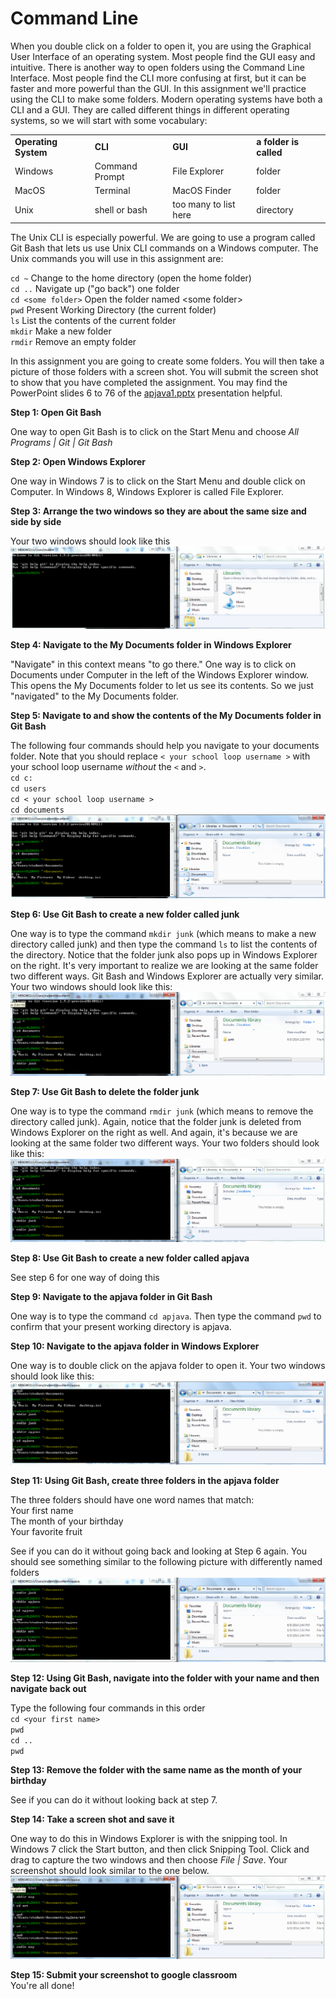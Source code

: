 Command Line
================

When you double click on a folder to open it, you are using the Graphical User Interface of an operating system. Most people find the GUI easy and intuitive. There is another way to open folders using the Command Line Interface. Most people find the CLI more confusing at first, but it can be faster and more powerful than the GUI. In this assignment we'll practice using the CLI to make some folders. Modern operating systems have both a CLI and a GUI. They are called different things in different operating systems, so we will start with some vocabulary:

<table style="width:100%">
  <tr>
    <td><strong>Operating System</strong></td>
    <td><strong>CLI</strong></td> 
    <td><strong>GUI</strong></td>
    <td><strong>a folder is called</strong></td>
  </tr>
  <tr>
    <td>Windows</td>
    <td>Command Prompt</td> 
    <td>File Explorer</td>
    <td>folder</td>
  </tr>
  <tr>
    <td>MacOS</td>
    <td>Terminal</td> 
    <td>MacOS Finder</td>
    <td>folder</td>
  </tr>
  <tr>
    <td>Unix</td>
    <td>shell or bash</td> 
    <td>too many to list here</td>
    <td>directory</td>
  </tr>
</table>

The Unix CLI is especially powerful. We are going to use a program called Git Bash that lets us use Unix CLI commands on a Windows computer. The Unix commands you will use in this assignment are:

`cd ~`					Change to the home directory (open the home folder)  
`cd ..`					Navigate up ("go back") one folder  
`cd <some folder>`	Open the folder named \<some folder\>  
`pwd`					Present Working Directory (the current folder)  
`ls`						List the contents of the current folder  
`mkdir`					Make a new folder  
`rmdir`					Remove an empty folder  

In this assignment you are going to create some folders. You will then take a picture of those folders with a screen shot. You will submit the screen shot to show that you have completed the assignment. You may find the PowerPoint slides 6 to 76 of the [apjava1.pptx](https://drive.google.com/open?id=0Bz2ZkT6qWPYTVkF4Q19aZ3dfdk0) presentation helpful.

**Step 1: Open Git Bash**

One way to open Git Bash is to click on the Start Menu and choose *All Programs | Git | Git Bash*

**Step 2: Open Windows Explorer**

One way in Windows 7 is to click on the Start Menu and double click on Computer. In Windows 8, Windows Explorer is called File Explorer.

**Step 3: Arrange the two windows so they are about the same size and side by side**

Your two windows should look like this  
![Image 1](/images/CLI1.png)

**Step 4: Navigate to the My Documents folder in Windows Explorer**

"Navigate" in this context means "to go there." One way is to click on Documents under Computer in the left of the Windows Explorer window. This opens the My Documents folder to let us see its contents. So we just "navigated" to the My Documents folder.

**Step 5: Navigate to and show the contents of the My Documents folder in Git Bash**  

The following four commands should help you navigate to your documents folder. Note that you should replace `< your school loop username >` with your school loop username *without* the `<` and `>`.  
`cd c:`  
`cd users`  
`cd < your school loop username >`  
`cd documents`   
![Image 2](/images/CLI2.png)

**Step 6: Use Git Bash to create a new folder called junk**

One way is to type the command `mkdir junk` (which means to make a new directory called junk) and then type the command `ls` to list the contents of the directory. Notice that the folder junk also pops up in Windows Explorer on the right. It's very important to realize we are looking at the same folder two different ways. Git Bash and Windows Explorer are actually very similar. Your two windows should look like this:  
![Image 3](/images/CLI3.png)

**Step 7: Use Git Bash to delete the folder  junk**

One way is to type the command `rmdir junk` (which means to remove the directory called junk). Again, notice that the folder junk is deleted from Windows Explorer on the right as well. And again, it's because we are looking at the same folder two different ways.  Your two folders should look like this:
![Image 3.5](/images/CLI35.png)

**Step 8: Use Git Bash to create a new folder called apjava**

See step 6 for one way of doing this

**Step 9: Navigate to the apjava folder in Git Bash**

One way is to type the command `cd apjava`. Then type the command `pwd` to confirm that your present working directory is apjava.

**Step 10: Navigate to the apjava folder in Windows Explorer**

One way is to double click on the apjava folder to open it. Your two windows should look like this:  
![Image 4](/images/CLI4.png)

**Step 11: Using Git Bash, create three folders in the apjava folder**

The three folders should have one word names that match:  
Your first name  
The month of your birthday  
Your favorite fruit  

See if you can do it without going back and looking at Step 6 again. You should see something similar to the following picture with differently named folders  
![Image 5](/images/CLI5.png)

**Step 12: Using Git Bash, navigate into the folder with your name and then navigate back out**

Type the following four commands in this order  
`cd <your first name>`  
`pwd`  
`cd ..`  
`pwd`  

**Step 13: Remove the folder with the same name as the month of your birthday**

See if you can do it without looking back at step 7.

**Step 14: Take a screen shot and save it**

One way to do this in Windows Explorer is with the snipping tool. In Windows 7 click the Start button, and then click Snipping Tool. Click and drag to capture the two windows and then choose *File | Save*. Your screenshot should look similar to the one below.  
![Image 6](/images/CLI6.png)

**Step 15: Submit your screenshot to google classroom**     
You're all done!
